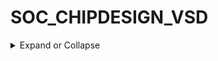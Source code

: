 # SOC_CHIPDESIGN_VSD
<details>
  <summary>
Expand or Collapse
  </summary>
  
## THEORY 

<details>
  <summary>
Expand or Collapse
  </summary>

### HOW TO TALK TO COMPUTERS

<details>
  <summary>
Expand or Collapse
  </summary>
  
![Image](https://github.com/user-attachments/assets/4f6c1547-0ad2-4fd7-9570-c7fd44b81e17)

### Chipset
- A computer's Chipset is an integrated circuit that takes care of the communication between the CPU, RAM, storage, and other peripherals. The chipset determines how many high-speed components or USB devices your motherboard can support. Chipsets are usually comprised of one to four chips and feature controllers for commonly used peripherals, like the keyboard, mouse or monitor.

![Image](https://github.com/user-attachments/assets/e1d057e1-dc14-4d33-9088-65e79ed6c1b7)

### Processor/SoC.
- A SoC, or System-on-a-Chip, integrates almost all of these components (chipset features) into a single silicon chip. Along with a processor, the SoC usually contains a GPU (graphics processor), memory, USB controller, power management circuits, and wireless radios. 

### DIE: 
- A die, in the context of integrated circuits, is a small block of semiconducting material on which a given functional circuit is fabricated. 

### PADS: 
- Pad refers to the place where (surface mount) pins are soldered to. The pad is a copper or what-have-you surface that gives the pin somewhere to connect to. Every pin is 
soldered to its pad on the board.

![Image](https://github.com/user-attachments/assets/f77baccb-fa25-4864-a2d0-525249d3389d)

![Image](https://github.com/user-attachments/assets/a9dd9aef-f703-4d03-bc02-52e8a42da6d4)

### INTRODUCTION TO RISC-V SoC
- An open-source instruction set architecture used to develop custom processors for a variety of applications.

### Foundry IP’s (Intellectual Process)
- Foundries are companies that manufacture semiconductor products as a service.

![Image](https://github.com/user-attachments/assets/1ad5e1b6-1198-40f8-8703-3fcab5f63d68)

### RISC-V Instruction Set Architecture (ISA)
- An open-source instruction set architecture (ISA) that provides a foundation for processor design. It is based on the principles of reduced instruction set computing (RISC) and offers a modular and extensible ISA that can be customized for specific applications and use cases.

![Image](https://github.com/user-attachments/assets/0c2aaad6-d8b1-4931-a68e-4b70a365d610)

### Software Application to Hardware

![Image](https://github.com/user-attachments/assets/d3a384ca-3fec-4948-933f-41e7b306bdf0)

### SOC DESIGN AND OPENLANE
### RTL: 
- Register-transfer-level (RTL) design is an essential step in the design process of digital circuits. It defines and optimizes the logical functionality of a digital design at an abstract level before specifying the circuit's physical layout.

### EDA:	
- Electronic Design Automation (EDA) is a specific category of hardware, software, services and processes that use computer-aided design to develop complex electronic systems like printed circuit boards, integrated circuits and microprocessors. It check out the different parts, and try to figure out what's happening in the data.

### PDK:	
- A process design kit (PDK) is a set of files used within the semiconductor industry to model a fabrication process for the design tools used to design an integrated circuit. The PDK is created by the foundry defining a certain technology variation for their processes.

![Image](https://github.com/user-attachments/assets/c719b65d-c8ce-4955-b5e8-a6d49f002948)

### RTL2GDSII flow:
- This complete flow is also known as RTL to GDS (RTL2GDS) flow. This is followed by the Fabrication or Manufacturing Process where designs are transferred onto silicon dies which are then packaged into ICs.

![Image](https://github.com/user-attachments/assets/8184f38c-21e9-4825-b32b-5ddb093a7934)

### Synthesis:
- Convert RTL to a circuit out of component cell library (SCL)
Synthesis is one of the important steps in chip designing flow as it allows us to visualize the design as it will appear after manufacturing. Here, designers review all reports and validate all required factors including timing, area, and power.

![Image](https://github.com/user-attachments/assets/e51f5080-a6c3-4689-816c-6a1207cda2f4)


 
  </details>
  
### Floor Planning/ Power Planning

  <details>
  <summary>
Expand or Collapse
  </summary>

### Floor planning:
- It involves determining the locations, shape and size of modules in a chip and as such it estimates the chip area, delay and the wiring congestion, thereby providing a ground work for layout. 

![Image](https://github.com/user-attachments/assets/53e23340-1d6c-4620-9eb6-b1cefc767f49)

### Power planning:
- It is stage typically part of the floor planning stage, in which power grid network is created to distribute the power uniformly to each part of the chip. Power planning means to provide power to the every macros and standard cells and all others cells are present in the design.

![Image](https://github.com/user-attachments/assets/449b3ff4-915d-459e-bbfb-e1c04d7489ed)

### Placement:
- It is an important step of digital hardware design where components such as logic gates (standard cells), or large collections of components (macros) have to be placed on a 2-dimensional physical chip based on a connectivity graph (netlist) of the components.

![Image](https://github.com/user-attachments/assets/9dddcc49-5751-4a7f-aa7e-652fa2d75c7e)

### Clock Tree Synthesis (CTS):
- It is one of the most important stages in PnR. CTS QoR decides timing convergence & power. In most of the ICs clock consumes 30-40 % of total power. So efficient clock architecture, clock gating & clock tree implementation helps to reduce power.

![Image](https://github.com/user-attachments/assets/938c389f-8f8b-4a7d-b4a3-d6f43a1820d0)

### Routing:
- It is the stage after Clock Tree Synthesis and optimization where- Exact paths for the interconnection of standard cells and macros and I/O pins are determined. Electrical connections using metals and vias are created in the layout, defined by the logical connections present in the netlist.

![Image](https://github.com/user-attachments/assets/a8491f8d-ed18-4cc5-8793-36d746fab607)

### Signoff:
- This is the final step before the design is sent to manufacturing. Here, all of the critical parameters that will impact the performance or manufacturability of the chip are verified.

### (a)	Physical Verifications:

  (i)	Design Rules Checking (DRC)
  
  (ii)	Layout vs Schematic (LVS)
    
### (b)	Timing Verification:

  (i)	Static Timing Analysis (STA)

   </details>
  
### INTRODUCTION TO OPENLANE & STRIVE CHIPSET

  <details>
  <summary>
Expand or Collapse
  </summary>

- OpenLane is an innovative silicon implementation platform that supports open-source tools such as Yosys, OpenROAD, Magic, KLayout, along with other open-source and proprietary utilities.

![Image](https://github.com/user-attachments/assets/2d7b9323-fb2b-4748-8894-f902fcd64a94)

![Image](https://github.com/user-attachments/assets/1fc44260-f2b7-453a-a3d3-cd2acb8f7a6a)

### MACRO HARDENING FLOW:
- Hardening a design is the process of taking it from Hardware Description Language (HDL) model to the various views of the manufactural mask layouts. A hardened design (a soft macro) is usually then instantiated within another encompassing design. There are usually two purposes behind hardening a macro before using it in the context of a bigger design.

![Image](https://github.com/user-attachments/assets/96444ade-75e5-4d78-877d-6776d65883c3)

 </details>
  
### GOOD FLOORPLAN VS BAD FLOORPLAN 

  <details>
  <summary>
Expand or Collapse
  </summary>

### CHIP FLOOR PLANNING CONSIDERATION:

### Utilization Factor and Aspect Ratio:
- Width & Height of Core and Die

### Floor planning:
- Floor planning is the art of any physical design. A well and perfect floorplan leads to an ASIC design with higher performance and optimum area.
- It deals with the placement of I/O pads and macros as well as power and ground structure.
- Before we are going for the floor planning to make sure that inputs are used for floorplan is prepared properly.

### Inputs for floorplan:
1.	Netlist (.v)
2.	Technology file (techlef)
3.	Timing Library files (.lib)
4.	Physical library (.lef)
5.	Synopsys design constraints (.sdc)
6.	Tlu+

   ![Image](https://github.com/user-attachments/assets/e3e4d999-92d8-47b0-b3ca-ac7883bf29fd)

### Floorplan control parameter core area depends upon: 
### Aspect ratio:
- Aspect ratio will decide the size and shape of the chip. It is the ratio 	between horizontal routing resources to vertical routing resources (or) ratio of height and width. 

- Aspect ratio = width/height

![Image](https://github.com/user-attachments/assets/79b21f38-a118-4074-a180-7c8471b56ee9)

### Core utilization:
- Utilization will define the area occupied by the standard cells, macros, and other cells. If core utilization is 0.8 (80%) that means 80% of the core area is used for placing the standard cells, macros, and other cells, and the remaining 20% is used for routing purposes.
- Core utilization = (macros area + std cell area +pads area)/ total core area

### Location of Pre placed Cell:

![Image](https://github.com/user-attachments/assets/a651a4b3-4e96-44e4-a6ba-ca13fe46f6e2)

![Image](https://github.com/user-attachments/assets/90de745d-379e-4aea-9cce-328c2939e748)

- There are other IP’s also available
- The arrangement of these IP’s in a chip is referred as Floor planning.
- These IP’s/blocks have user-defined locations, and hence are placed in chip before automated placement and routing and are called as pre-placed cells.
- Automated placement and routing tools places the remaining logical cells in the design onto chip.

![Image](https://github.com/user-attachments/assets/1d4a064c-7626-4040-850c-675974b2d908)

### De-coupling capacitors:
- A decoupling capacitor is a capacitor used to decouple (i.e. prevent electrical energy from transferring to) one part of a circuit from another.

  ![Image](https://github.com/user-attachments/assets/508a85bb-4a4c-450d-b02d-fa3e7f9d6b7f)

  ![Image](https://github.com/user-attachments/assets/a1844775-8942-45ac-a05e-c4bfd27c5164)

### Power planning:
- Power planning means to provide power to the every macros, standard cells, and all other cells are present in the design. Power and Ground nets are usually laid out on the metal layers. In this create power and ground structure for both IO pads and core logic.

![Image](https://github.com/user-attachments/assets/48248512-0051-4df5-b756-21eebf531b40)

### Delivers Power Evenly:
- Every transistor receives the necessary voltage for consistent performance across the chip.

 ### Minimizes Voltage Drops:
 Power planning ensures sufficient voltage reaches all parts of the chip by minimizing resistance in the power delivery network.

 ### Avoid Electro migration: 
- we choose higher metal layers with less resistance to supply power to the block because they have lesser resistance and chances of Electro migration is lesser in higher metal layers, so during power planning width of the metal layer is decided based on EM limit.

 ### Prevents Overheating:
 - By controlling current flow, power planning reduces the risk of metal wires weakening due to excessive current.

 ![Image](https://github.com/user-attachments/assets/348bcca5-fa16-4c9b-b63e-3b30780ad156)

![Image](https://github.com/user-attachments/assets/f7b1d344-b0d0-4cb3-8e74-dc5472db365a)

 ### Pin placement and logical cell placement blockage:
 - Pin placement is an important step in the floor plan, which can be optimized based on pin placement requirements. The pin placement can be done based on timing, congestion, and utilization of the chip. Pin placement in macros utilizes M3 layers most of the time, so the macro needs to be placed logically.

![Image](https://github.com/user-attachments/assets/e0317c19-7db1-4e6f-ab7b-0483081a5694)

![Image](https://github.com/user-attachments/assets/94f2c5fc-7179-424c-9f22-91b4fe5dedc0)


<details>
  <summary>
Expand or Collapse
  </summary>

### LIBRARY BINDING AND PLACEMENT

<details>
  <summary>
Expand or Collapse
  </summary>
  
### Netlist binding and initial place design:
- Netlist binding is the process of mapping the logical representation of a digital design onto standard cell shapes from a library. Each component in the netlist is mapped to a specific shape defined in the library.
  
 ![Image](https://github.com/user-attachments/assets/aaa0d645-e3ef-4de9-9de8-530d0e93cbbd)

![Image](https://github.com/user-attachments/assets/c78244d8-767c-47da-b46d-00b9b7f1b7df)

### Placement:
- It is an essential step in electronic design automation the portion of the physical design flow that assigns exact locations for various circuit components within the chip's core area. An inferior placement assignment will not only affect the chip's performance but might also make it non-manufacturable by producing excessive wire-length, which is beyond available routing resources. A placer takes a given synthesized circuit netlist together with a technology library and produces a valid placement layout. The layout is optimized according to the aforementioned objectives and ready for cell resizing and buffering a step essential for timing and signal integrity satisfaction.

![Image](https://github.com/user-attachments/assets/c98b159a-c1b4-434a-9659-8865e6dbe065)

### Optimize Placement:
- It involves assigning exact locations to circuit components within a chip's core area. The goals of placement are to minimize the total interconnect length and costs while meeting timing requirements.

![Image](https://github.com/user-attachments/assets/7852effa-6c40-4a4e-80f0-d80f0a29b004)

### Library Characterization and modelling:
- Cell library characterization is a process of analzing a circuit using static and dynamic methods to generate models suitable for chip implementation flows.
- Part-I: Concepts and Theory – NLDM, CCS timing, and power and noise characterization.
- Logic Synthesis   -->       Floor Planning    -->     Placement   -->       CTS   -->      Routing




  













































